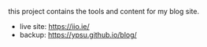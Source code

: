 this project contains the tools and content for my blog site.

- live site: https://iio.ie/
- backup: https://ypsu.github.io/blog/
